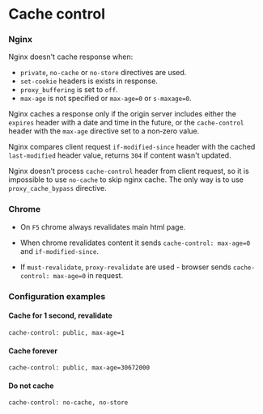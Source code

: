 # Cache control

### Nginx

Nginx doesn't cache response when:

-   `private`, `no-cache` or `no-store` directives are used.
-   `set-cookie` headers is exists in response.
-   `proxy_buffering` is set to `off`.
-   `max-age` is not specified or `max-age=0` or `s-maxage=0`.

Nginx caches a response only if the origin server includes either the `expires` header with a date and time in the future, or the `cache-control` header with the `max-age` directive set to a non‑zero value.

Nginx compares client request `if-modified-since` header with the cached `last-modified` header value, returns `304` if content wasn't updated.

Nginx doesn't process `cache-control` header from client request, so it is impossible to use `no-cache` to skip nginx cache. The only way is to use `proxy_cache_bypass` directive.

### Chrome

-   On `F5` chrome always revalidates main html page.

-   When chrome revalidates content it sends `cache-control: max-age=0` and `if-modified-since`.

-   If `must-revalidate`, `proxy-revalidate` are used - browser sends `cache-control: max-age=0` in request.

### Configuration examples

#### Cache for 1 second, revalidate

```text
cache-control: public, max-age=1
```

#### Cache forever

```text
cache-control: public, max-age=30672000
```

#### Do not cache

```text
cache-control: no-cache, no-store
```
